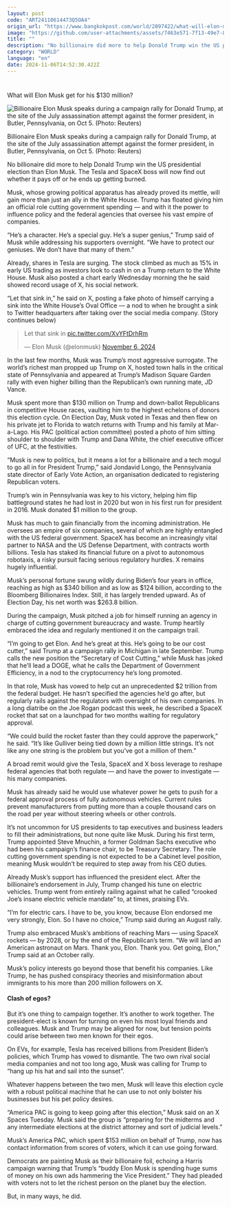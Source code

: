 ```yaml
---
layout: post
code: "ART24110614473Q5OA4"
origin_url: "https://www.bangkokpost.com/world/2897422/what-will-elon-musk-get-for-his-130-million-"
image: "https://github.com/user-attachments/assets/7463e571-7f13-49e7-87ff-2a6f240bbf9a"
title: ""
description: "No billionaire did more to help Donald Trump win the US presidential election than Elon Musk. The Tesla and SpaceX boss will now find out whether it pays off or he ends up getting burned."
category: "WORLD"
language: "en"
date: 2024-11-06T14:52:30.422Z
---
```


# 

What will Elon Musk get for his $130 million?

![Billionaire Elon Musk speaks during a campaign rally for Donald Trump, at the site of the July assassination attempt against the former president, in Butler, Pennsylvania, on Oct 5. (Photo: Reuters)](https://github.com/user-attachments/assets/c224652e-9fd2-428a-9d0d-83c736c5ab70)

Billionaire Elon Musk speaks during a campaign rally for Donald Trump, at the site of the July assassination attempt against the former president, in Butler, Pennsylvania, on Oct 5. (Photo: Reuters)

No billionaire did more to help Donald Trump win the US presidential election than Elon Musk. The Tesla and SpaceX boss will now find out whether it pays off or he ends up getting burned.

Musk, whose growing political apparatus has already proved its mettle, will gain more than just an ally in the White House. Trump has floated giving him an official role cutting government spending — and with it the power to influence policy and the federal agencies that oversee his vast empire of companies.

“He’s a character. He’s a special guy. He’s a super genius,” Trump said of Musk while addressing his supporters overnight. “We have to protect our geniuses. We don’t have that many of them.”

Already, shares in Tesla are surging. The stock climbed as much as 15% in early US trading as investors look to cash in on a Trump return to the White House. Musk also posted a chart early Wednesday morning the he said showed record usage of X, his social network.

“Let that sink in,” he said on X, posting a fake photo of himself carrying a sink into the White House’s Oval Office — a nod to when he brought a sink to Twitter headquarters after taking over the social media company. (Story continues below)

> Let that sink in [pic.twitter.com/XvYFtDrhRm](https://t.co/XvYFtDrhRm)
> 
> — Elon Musk (@elonmusk) [November 6, 2024](https://twitter.com/elonmusk/status/1854034776815972649?ref_src=twsrc%5Etfw)

In the last few months, Musk was Trump’s most aggressive surrogate. The world’s richest man propped up Trump on X, hosted town halls in the critical state of Pennsylvania and appeared at Trump’s Madison Square Garden rally with even higher billing than the Republican’s own running mate, JD Vance.

Musk spent more than $130 million on Trump and down-ballot Republicans in competitive House races, vaulting him to the highest echelons of donors this election cycle. On Election Day, Musk voted in Texas and then flew on his private jet to Florida to watch returns with Trump and his family at Mar-a-Lago. His PAC (political action committee) posted a photo of him sitting shoulder to shoulder with Trump and Dana White, the chief executive officer of UFC, at the festivities.

“Musk is new to politics, but it means a lot for a billionaire and a tech mogul to go all in for President Trump,” said Jondavid Longo, the Pennsylvania state director of Early Vote Action, an organisation dedicated to registering Republican voters.

Trump’s win in Pennsylvania was key to his victory, helping him flip battleground states he had lost in 2020 but won in his first run for president in 2016. Musk donated $1 million to the group.

Musk has much to gain financially from the incoming administration. He oversees an empire of six companies, several of which are highly entangled with the US federal government. SpaceX has become an increasingly vital partner to NASA and the US Defense Department, with contracts worth billions. Tesla has staked its financial future on a pivot to autonomous robotaxis, a risky pursuit facing serious regulatory hurdles. X remains hugely influential.

Musk’s personal fortune swung wildly during Biden’s four years in office, reaching as high as $340 billion and as low as $124 billion, according to the Bloomberg Billionaires Index. Still, it has largely trended upward. As of Election Day, his net worth was $263.8 billion.

During the campaign, Musk pitched a job for himself running an agency in charge of cutting government bureaucracy and waste. Trump heartily embraced the idea and regularly mentioned it on the campaign trail.

“I’m going to get Elon. And he’s great at this. He’s going to be our cost cutter,” said Trump at a campaign rally in Michigan in late September. Trump calls the new position the “Secretary of Cost Cutting,” while Musk has joked that he’ll lead a DOGE, what he calls the Department of Government Efficiency, in a nod to the cryptocurrency he’s long promoted.

In that role, Musk has vowed to help cut an unprecedented $2 trillion from the federal budget. He hasn’t specified the agencies he’d go after, but regularly rails against the regulators with oversight of his own companies. In a long diatribe on the Joe Rogan podcast this week, he described a SpaceX rocket that sat on a launchpad for two months waiting for regulatory approval.

“We could build the rocket faster than they could approve the paperwork,” he said. “It’s like Gulliver being tied down by a million little strings. It’s not like any one string is the problem but you’ve got a million of them.”

A broad remit would give the Tesla, SpaceX and X boss leverage to reshape federal agencies that both regulate — and have the power to investigate — his many companies.

Musk has already said he would use whatever power he gets to push for a federal approval process of fully autonomous vehicles. Current rules prevent manufacturers from putting more than a couple thousand cars on the road per year without steering wheels or other controls.

It’s not uncommon for US presidents to tap executives and business leaders to fill their administrations, but none quite like Musk. During his first term, Trump appointed Steve Mnuchin, a former Goldman Sachs executive who had been his campaign’s finance chair, to be Treasury Secretary. The role cutting government spending is not expected to be a Cabinet level position, meaning Musk wouldn’t be required to step away from his CEO duties.

Already Musk’s support has influenced the president elect. After the billionaire’s endorsement in July, Trump changed his tune on electric vehicles. Trump went from entirely railing against what he called “crooked Joe’s insane electric vehicle mandate” to, at times, praising EVs.

“I’m for electric cars. I have to be, you know, because Elon endorsed me very strongly, Elon. So I have no choice,” Trump said during an August rally.

Trump also embraced Musk’s ambitions of reaching Mars — using SpaceX rockets — by 2028, or by the end of the Republican’s term. “We will land an American astronaut on Mars. Thank you, Elon. Thank you. Get going, Elon,” Trump said at an October rally.

Musk’s policy interests go beyond those that benefit his companies. Like Trump, he has pushed conspiracy theories and misinformation about immigrants to his more than 200 million followers on X.

#### Clash of egos?

But it’s one thing to campaign together. It’s another to work together. The president-elect is known for turning on even his most loyal friends and colleagues. Musk and Trump may be aligned for now, but tension points could arise between two men known for their egos.

On EVs, for example, Tesla has received billions from President Biden’s policies, which Trump has vowed to dismantle. The two own rival social media companies and not too long ago, Musk was calling for Trump to “hang up his hat and sail into the sunset”.  

Whatever happens between the two men, Musk will leave this election cycle with a robust political machine that he can use to not only bolster his businesses but his pet policy desires.

“America PAC is going to keep going after this election,” Musk said on an X Spaces Tuesday. Musk said the group is “preparing for the midterms and any intermediate elections at the district attorney and sort of judicial levels.”

Musk’s America PAC, which spent $153 million on behalf of Trump, now has contact information from scores of voters, which it can use going forward.

Democrats are painting Musk as their billionaire foil, echoing a Harris campaign warning that Trump’s “buddy Elon Musk is spending huge sums of money on his own ads hammering the Vice President.” They had pleaded with voters not to let the richest person on the planet buy the election.

But, in many ways, he did.